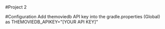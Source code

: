 #Project 2

#Configuration
Add themoviedb API key into the gradle.properties (Global) as THEMOVIEDB_APIKEY="[YOUR API KEY]"

